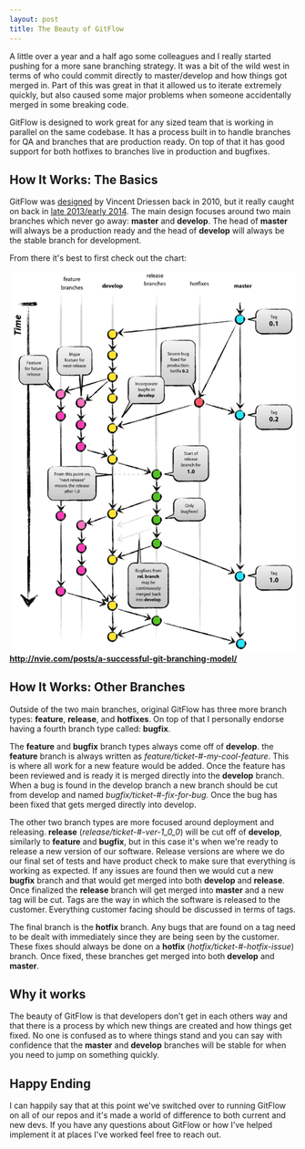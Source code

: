 ```yaml
---
layout: post
title: The Beauty of GitFlow
---
```


A little over a year and a half ago some colleagues and I really started pushing for a more sane branching strategy.
It was a bit of the wild west in terms of who could commit directly to master/develop and how things got merged in.
Part of this was great in that it allowed us to iterate extremely quickly, but also caused some major problems when
someone accidentally merged in some breaking code.

GitFlow is designed to work great for any sized team that is working in parallel on the same codebase. It has a process
built in to handle branches for QA and branches that are production ready. On top of that it has good support for both
hotfixes to branches live in production and bugfixes.

## How It Works: The Basics 

GitFlow was [designed](http://nvie.com/posts/a-successful-git-branching-model/) by Vincent Driessen back in 2010, but
it really caught on back in [late 2013/early 2014](https://www.timqian.com/star-history/#nvie/gitflow). The main design
focuses around two main branches which never go away: **master** and **develop**. The head of **master** will always be a
production ready and the head of **develop** will always be the stable branch for development.

From there it's best to first check out the chart:

![Chart](/images/gitflow.png)
**http://nvie.com/posts/a-successful-git-branching-model/**

## How It Works: Other Branches

Outside of the two main branches, original GitFlow has three more branch types: **feature**, **release**, and 
**hotfixes**. On top of that I personally endorse having a fourth branch type called: **bugfix**.

The **feature** and **bugfix** branch types always come off of **develop**. the **feature** branch is always written as
*feature/ticket-#-my-cool-feature*. This is where all work for a new feature would be added. Once the feature has been
reviewed and is ready it is merged directly into the **develop** branch. When a bug is found in the develop branch a
new branch should be cut from develop and named *bugfix/ticket-#-fix-for-bug*. Once the bug has been fixed that gets
merged directly into develop.

The other two branch types are more focused around deployment and releasing. **release** (*release/ticket-#-ver-1_0_0*) 
will be cut off of **develop**, similarly to **feature** and **bugfix**, but in this case it's when we're ready 
to release a new version of our software. Release versions are where we do our final set of tests and have product check 
to make sure that everything is working as expected. If any issues are found then we would cut a new **bugfix** branch 
and that would get merged into both **develop** and **release**. Once finalized the **release** branch will get merged 
into **master** and a new tag will be cut. Tags are the way in which the software is released to the customer. 
Everything customer facing should be discussed in terms of tags.

The final branch is the **hotfix** branch. Any bugs that are found on a tag need to be dealt with immediately since they
are being seen by the customer. These fixes should always be done on a **hotfix** (*hotfix/ticket-#-hotfix-issue*) branch.
Once fixed, these branches get merged into both **develop** and **master**. 

## Why it works

The beauty of GitFlow is that developers don't get in each others way and that there is a process by which new things
are created and how things get fixed. No one is confused as to where things stand and you can say with confidence
that the **master** and **develop** branches will be stable for when you need to jump on something quickly.

## Happy Ending

I can happily say that at this point we've switched over to running GitFlow on all of our repos and it's made a
world of difference to both current and new devs. If you have any questions about GitFlow or how I've helped implement
it at places I've worked feel free to reach out.
